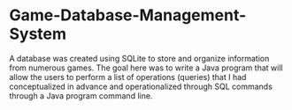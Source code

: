 # Game-Database-Management-System
A database was created using SQLite to store and organize information from numerous games. The goal here was to write a Java program that will allow the users to perform a list of operations (queries) that I had conceptualized in advance and operationalized through SQL commands through a Java program command line.
